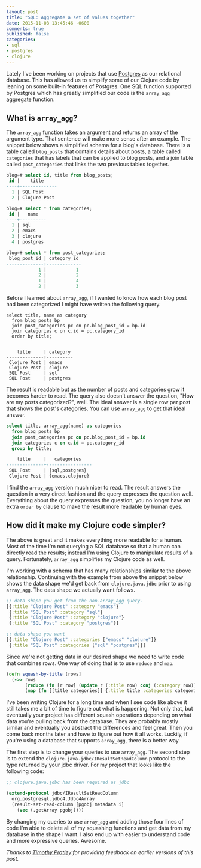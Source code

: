```yaml
---
layout: post
title: "SQL: Aggregate a set of values together"
date: 2015-11-08 13:45:46 -0600
comments: true
published: false
categories:
- sql
- postgres
- clojure
---
```


Lately I've been working on projects that use
[Postgres](http://www.postgresql.org/) as our relational database.
This has allowed us to simplify some of our Clojure code by leaning on
some built-in features of Postgres. One SQL function supported by
Postgres which has greatly simplified our code is the `array_agg`
[aggregate](http://www.postgresql.org/docs/9.4/static/functions-aggregate.html)
function.

## What is `array_agg`?

The `array_agg` function takes an argument and returns an array of the
argument type. That sentence will make more sense after an example.
The snippet below shows a simplified schema for a blog's database.
There is a table called `blog_posts` that contains details about
posts, a table called `categories` that has labels that can be applied
to blog posts, and a join table called `post_categories` that links
the two previous tables together.

```sql
blog=# select id, title from blog_posts;
 id |    title
----+--------------
  1 | SQL Post
  2 | Clojure Post

blog=# select * from categories;
 id |   name
----+----------
  1 | sql
  2 | emacs
  3 | clojure
  4 | postgres

blog=# select * from post_categories;
 blog_post_id | category_id
--------------+-------------
            1 |           1
            2 |           2
            1 |           4
            2 |           3
```

Before I learned about `array_agg`, if I wanted to know how each blog
post had been categorized I might have written the following query.

```
select title, name as category
  from blog_posts bp
  join post_categories pc on pc.blog_post_id = bp.id
  join categories c on c.id = pc.category_id
  order by title;


    title     | category
--------------+----------
 Clojure Post | emacs
 Clojure Post | clojure
 SQL Post     | sql
 SQL Post     | postgres
```

The result is readable but as the number of posts and categories grow
it becomes harder to read. The query also doesn't answer the question,
"How are my posts categorized?", well. The ideal answer is a single
row per post that shows the post's categories. You can use `array_agg`
to get that ideal answer.

```sql
select title, array_agg(name) as categories
  from blog_posts bp
  join post_categories pc on pc.blog_post_id = bp.id
  join categories c on c.id = pc.category_id
  group by title;

    title     |   categories
--------------+-----------------
 SQL Post     | {sql,postgres}
 Clojure Post | {emacs,clojure}
```

I find the `array_agg` version much nicer to read. The result answers
the question in a very direct fashion and the query expresses the
question well. Everything about the query expresses the question, you
no longer have an extra `order by` clause to make the result more
readable by human eyes.

## How did it make my Clojure code simpler?

The above is great and it makes everything more readable for a human.
Most of the time I'm not querying a SQL database so that a human can
directly read the results; instead I'm using Clojure to manipulate
results of a query. Fortunately, `array_agg` simplifies my Clojure
code as well.

I'm working with a schema that has many relationships similar to the
above relationship. Continuing with the example from above the snippet
below shows the data shape we'd get back from `clojure.java.jdbc`
prior to using `array_agg`. The data shape we actually want follows.

``` clojure
;; data shape you get from the non-array_agg query.
[{:title "Clojure Post" :category "emacs"}
 {:title "SQL Post" :category "sql"}
 {:title "Clojure Post" :category "clojure"}
 {:title "SQL Post" :category "postgres"}]

;; data shape you want
[{:title "Clojure Post" :categories ["emacs" "clojure"]}
 {:title "SQL Post" :categories ["sql" "postgres"]}]
```

Since we're not getting data in our desired shape we need to write
code that combines rows. One way of doing that is to use `reduce` and `map`.

``` clojure
(defn squash-by-title [rows]
  (->> rows
       (reduce (fn [r row] (update r (:title row) conj (:category row))) {})
       (map (fn [[title categories]] {:title title :categories categories}))))
```

I've been writing Clojure for a long time and when I see code like
above it still takes me a bit of time to figure out what is happening.
Not only that, but eventually your project has different squash
operations depending on what data you're pulling back from the
database. They are probably mostly similar and eventually you abstract
the differences and feel great. Then you come back months later and
have to figure out how it all works. Luckily, if you're using a
database that supports `array_agg`, there is a better way.

The first step is to change your queries to use `array_agg`. The
second step is to extend the `clojure.java.jdbc/IResultSetReadColumn`
protocol to the type returned by your jdbc driver. For my project that
looks like the following code:

``` clojure
;; clojure.java.jdbc has been required as jdbc

(extend-protocol jdbc/IResultSetReadColumn
  org.postgresql.jdbc4.Jdbc4Array
  (result-set-read-column [pgobj metadata i]
    (vec (.getArray pgobj))))
```

By changing my queries to use `array_agg` and adding those four lines
of code I'm able to delete all of my squashing functions and get data
from my database in the shape I want. I also end up with easier to
understand code and more expressive queries. Awesome.

_Thanks to [Timothy Pratley](http://timothypratley.blogspot.com/) for
providing feedback on earlier versions of this post._
